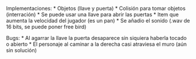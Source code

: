 Implementaciones:
    * Objetos (llave y puerta)
    * Colisión para tomar objetos (interración)
    * Se puede usar una llave para abrir las puertas
    * Item que aumenta la velocidad del jugador (es un pan)
    * Se añadio el sonido (.wav de 16 bits, se puede poner free bird)

Bugs:
    * Al agarrar la llave la puerta desaparece sin  siquiera haberla tocado o abierto
    * El personaje al caminar a la derecha casi atraviesa el muro (aún sin solución)